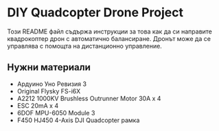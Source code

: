# DIY Quadcopter Drone Project

Този README файл съдържа инструкции за това как да си направите квадрокоптер дрон с автоматично балансиране. Дронът може да се управлява с помощта на дистанционно управление.

## Нужни материали

* Ардуино Уно Ревизия 3
* Original Flysky FS-i6X
* A2212 1000KV Brushless Outrunner Motor 30A x 4
* ESC 20mA x 4
* 6DOF MPU-6050 Module 3
* F450 HJ450 4-Axis DJI Quadcopter рамка
